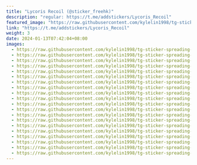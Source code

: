 ```yaml
---
title: "Lycoris Recoil (@sticker_freehk)"
description: "regular: https://t.me/addstickers/Lycoris_Recoil"
featured_image: "https://raw.githubusercontent.com/kylelin1998/tg-sticker-spreading-worldwide-images/main/img/d292f785-ee7f-41b6-9415-e72d077342aa.jpg"
link: "https://t.me/addstickers/Lycoris_Recoil"
weight: 3
date: 2024-01-13T07:42:04+08:00
images:
  - https://raw.githubusercontent.com/kylelin1998/tg-sticker-spreading-worldwide-images/main/img/d292f785-ee7f-41b6-9415-e72d077342aa.jpg
  - https://raw.githubusercontent.com/kylelin1998/tg-sticker-spreading-worldwide-images/main/img/3e5df3fe-56ce-44df-ab01-a883a1cfb84d.jpg
  - https://raw.githubusercontent.com/kylelin1998/tg-sticker-spreading-worldwide-images/main/img/f52ceebf-8c5f-4321-a726-9701e5770011.jpg
  - https://raw.githubusercontent.com/kylelin1998/tg-sticker-spreading-worldwide-images/main/img/e4742f5c-8681-4e2e-a0d8-aca88bca6f88.jpg
  - https://raw.githubusercontent.com/kylelin1998/tg-sticker-spreading-worldwide-images/main/img/3f82cb38-15e9-4d77-9e6b-8aa4d22fc76f.jpg
  - https://raw.githubusercontent.com/kylelin1998/tg-sticker-spreading-worldwide-images/main/img/3b9ac624-2c7d-4fca-903f-64dfd04847ce.jpg
  - https://raw.githubusercontent.com/kylelin1998/tg-sticker-spreading-worldwide-images/main/img/5a429f6e-0d86-4d40-b29f-291fe96c6bf6.jpg
  - https://raw.githubusercontent.com/kylelin1998/tg-sticker-spreading-worldwide-images/main/img/ab3f250f-2180-43fc-bbfb-1cd5cf1d8fb4.jpg
  - https://raw.githubusercontent.com/kylelin1998/tg-sticker-spreading-worldwide-images/main/img/9c535799-9766-46bb-945c-ef584c4bb559.jpg
  - https://raw.githubusercontent.com/kylelin1998/tg-sticker-spreading-worldwide-images/main/img/42fc17e4-7cae-43af-bb23-a41163d2c7ab.jpg
  - https://raw.githubusercontent.com/kylelin1998/tg-sticker-spreading-worldwide-images/main/img/67fb8375-1131-4573-a71d-514cfcbd5058.jpg
  - https://raw.githubusercontent.com/kylelin1998/tg-sticker-spreading-worldwide-images/main/img/2147733c-a8f5-47c7-a3bc-455f7bce3c11.jpg
  - https://raw.githubusercontent.com/kylelin1998/tg-sticker-spreading-worldwide-images/main/img/e38634c8-6c9d-4869-8b2a-553f7d0aec22.jpg
  - https://raw.githubusercontent.com/kylelin1998/tg-sticker-spreading-worldwide-images/main/img/118f2217-9ac0-4f38-ba24-2b76f7eea4f3.jpg
  - https://raw.githubusercontent.com/kylelin1998/tg-sticker-spreading-worldwide-images/main/img/a0ececc1-fa2a-42d5-ba1e-a7f830468ec2.jpg
  - https://raw.githubusercontent.com/kylelin1998/tg-sticker-spreading-worldwide-images/main/img/29e7fb09-9086-4f21-9f92-f40d0efd43ea.jpg
  - https://raw.githubusercontent.com/kylelin1998/tg-sticker-spreading-worldwide-images/main/img/0a804ec0-cbdb-440d-af0b-dfeef043ae07.jpg
  - https://raw.githubusercontent.com/kylelin1998/tg-sticker-spreading-worldwide-images/main/img/3435d982-9ffc-4eaf-bcde-72c636c7c380.jpg
  - https://raw.githubusercontent.com/kylelin1998/tg-sticker-spreading-worldwide-images/main/img/274d4f06-f484-468f-a188-32be37d99184.jpg
  - https://raw.githubusercontent.com/kylelin1998/tg-sticker-spreading-worldwide-images/main/img/57ed9435-d7ab-487e-981d-11448537d363.jpg
---
```

